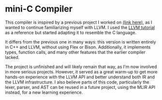 # mini-C Compiler

This compiler is inspired by a previous project I worked on [(link here)](https://github.com/Dasor/miniC-llvm/tree/main), as I wanted to continue familiarizing myself with LLVM. I used the [LLVM tutorial](https://llvm.org/docs/tutorial/MyFirstLanguageFrontend/index.html) as a reference but started adapting it to resemble the C language.

It differs from the previous one in many ways: this version is written entirely in C++ and LLVM, without using Flex or Bison. Additionally, it implements types, function calls, and many other features that the earlier compiler lacked.

The project is unfinished and will likely remain that way, as I'm now involved in more serious projects. However, it served as a great warm-up to get more hands-on experience with the LLVM API and better understand both IR and the LLVM infrastructure. I also believe parts of this code, particularly the lexer, parser, and AST can be reused in a future project, using the MLIR API instead, for a new learning experience.

